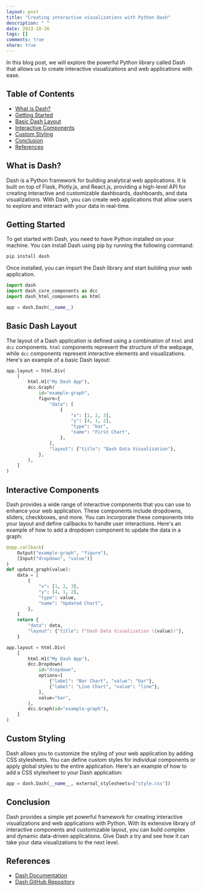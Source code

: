 ```yaml
---
layout: post
title: "Creating interactive visualizations with Python Dash"
description: " "
date: 2023-10-26
tags: []
comments: true
share: true
---
```


In this blog post, we will explore the powerful Python library called Dash that allows us to create interactive visualizations and web applications with ease. 

## Table of Contents

- [What is Dash?](#what-is-dash)
- [Getting Started](#getting-started)
- [Basic Dash Layout](#basic-dash-layout)
- [Interactive Components](#interactive-components)
- [Custom Styling](#custom-styling)
- [Conclusion](#conclusion)
- [References](#references)

## What is Dash?
Dash is a Python framework for building analytical web applications. It is built on top of Flask, Plotly.js, and React.js, providing a high-level API for creating interactive and customizable dashboards, dashboards, and data visualizations. With Dash, you can create web applications that allow users to explore and interact with your data in real-time.

## Getting Started
To get started with Dash, you need to have Python installed on your machine. You can install Dash using pip by running the following command:

```python
pip install dash
```

Once installed, you can import the Dash library and start building your web application.

```python
import dash
import dash_core_components as dcc
import dash_html_components as html

app = dash.Dash(__name__)
```

## Basic Dash Layout
The layout of a Dash application is defined using a combination of `html` and `dcc` components. `html` components represent the structure of the webpage, while `dcc` components represent interactive elements and visualizations. Here's an example of a basic Dash layout:

```python
app.layout = html.Div(
    [
        html.H1("My Dash App"),
        dcc.Graph(
            id="example-graph",
            figure={
                "data": [
                    {
                        "x": [1, 2, 3],
                        "y": [4, 1, 2],
                        "type": "bar",
                        "name": "First Chart",
                    },
                ],
                "layout": {"title": "Dash Data Visualization"},
            },
        ),
    ]
)
```

## Interactive Components
Dash provides a wide range of interactive components that you can use to enhance your web application. These components include dropdowns, sliders, checkboxes, and more. You can incorporate these components into your layout and define callbacks to handle user interactions. Here's an example of how to add a dropdown component to update the data in a graph:

```python
@app.callback(
    Output("example-graph", "figure"),
    [Input("dropdown", "value")]
)
def update_graph(value):
    data = [
        {
            "x": [1, 2, 3],
            "y": [4, 1, 2],
            "type": value,
            "name": "Updated Chart",
        },
    ]
    return {
        "data": data,
        "layout": {"title": f"Dash Data Visualization ({value})"},
    }

app.layout = html.Div(
    [
        html.H1("My Dash App"),
        dcc.Dropdown(
            id="dropdown",
            options=[
                {"label": "Bar Chart", "value": "bar"},
                {"label": "Line Chart", "value": "line"},
            ],
            value="bar",
        ),
        dcc.Graph(id="example-graph"),
    ]
)
```

## Custom Styling
Dash allows you to customize the styling of your web application by adding CSS stylesheets. You can define custom styles for individual components or apply global styles to the entire application. Here's an example of how to add a CSS stylesheet to your Dash application:

```python
app = dash.Dash(__name__, external_stylesheets=["style.css"])
```

## Conclusion
Dash provides a simple yet powerful framework for creating interactive visualizations and web applications with Python. With its extensive library of interactive components and customizable layout, you can build complex and dynamic data-driven applications. Give Dash a try and see how it can take your data visualizations to the next level.

## References
- [Dash Documentation](https://dash.plotly.com/)
- [Dash GitHub Repository](https://github.com/plotly/dash)